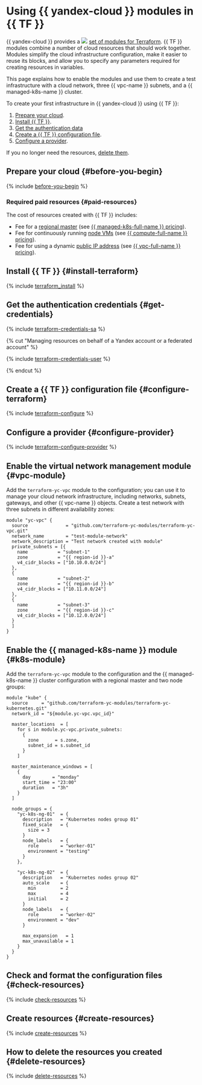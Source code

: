 # Using {{ yandex-cloud }} modules in {{ TF }}

{{ yandex-cloud }} provides a ![](../../_assets/overview/solution-library-icon.svg) [set of modules for Terraform](https://github.com/terraform-yc-modules). {{ TF }} modules combine a number of cloud resources that should work together. Modules simplify the cloud infrastructure configuration, make it easier to reuse its blocks, and allow you to specify any parameters required for creating resources in variables.

This page explains how to enable the modules and use them to create a test infrastructure with a cloud network, three {{ vpc-name }} subnets, and a {{ managed-k8s-name }} cluster.

To create your first infrastructure in {{ yandex-cloud }} using {{ TF }}:
1. [Prepare your cloud](#before-you-begin).
1. [Install {{ TF }}](#install-terraform).
1. [Get the authentication data](#get-credentials)
1. [Create a {{ TF }} configuration file](#configure-terraform).
1. [Configure a provider](#configure-provider).

If you no longer need the resources, [delete them](#delete-resources).

## Prepare your cloud {#before-you-begin}

{% include [before-you-begin](../_tutorials_includes/before-you-begin.md) %}


### Required paid resources {#paid-resources}

The cost of resources created with {{ TF }} includes:
* Fee for a [regional master](../../managed-kubernetes/concepts#master) (see [{{ managed-k8s-full-name }} pricing](../../managed-kubernetes/pricing.md)).
* Fee for continuously running [node VMs](../../compute/concepts/vm.md) (see [{{ compute-full-name }} pricing](../../compute/pricing.md)).
* Fee for using a dynamic [public IP address](../../vpc/concepts/address.md#public-addresses) (see [{{ vpc-full-name }} pricing](../../vpc/pricing.md)).


## Install {{ TF }} {#install-terraform}

{% include [terraform_install](../../_tutorials/terraform-install.md) %}

## Get the authentication credentials {#get-credentials}

{% include [terraform-credentials-sa](../../_tutorials/terraform-credentials-sa.md) %}


{% cut "Managing resources on behalf of a Yandex account or a federated account" %}

{% include [terraform-credentials-user](../../_tutorials/terraform-credentials-user.md) %}

{% endcut %}



## Create a {{ TF }} configuration file {#configure-terraform}

{% include [terraform-configure](../../_tutorials/terraform-configure.md) %}

## Configure a provider {#configure-provider}

{% include [terraform-configure-provider](../../_tutorials/terraform-configure-provider.md) %}

## Enable the virtual network management module {#vpc-module}

Add the `terraform-yc-vpc` module to the configuration; you can use it to manage your cloud network infrastructure, including networks, subnets, gateways, and other {{ vpc-name }} objects. Create a test network with three subnets in different availability zones:

```hcl
module "yc-vpc" {
  source              = "github.com/terraform-yc-modules/terraform-yc-vpc.git"
  network_name        = "test-module-network"
  network_description = "Test network created with module"
  private_subnets = [{
    name           = "subnet-1"
    zone           = "{{ region-id }}-a"
    v4_cidr_blocks = ["10.10.0.0/24"]
  },
  {
    name           = "subnet-2"
    zone           = "{{ region-id }}-b"
    v4_cidr_blocks = ["10.11.0.0/24"]
  },
  {
    name           = "subnet-3"
    zone           = "{{ region-id }}-c"
    v4_cidr_blocks = ["10.12.0.0/24"]
  }
  ]
}
```

## Enable the {{ managed-k8s-name }} module {#k8s-module}

Add the `terraform-yc-vpc` module to the configuration and the {{ managed-k8s-name }} cluster configuration with a regional master and two node groups:

```
module "kube" {
  source     = "github.com/terraform-yc-modules/terraform-yc-kubernetes.git"
  network_id = "${module.yc-vpc.vpc_id}"

  master_locations  = [
    for s in module.yc-vpc.private_subnets:
      {
        zone      = s.zone,
        subnet_id = s.subnet_id
      }
    ]

  master_maintenance_windows = [
    {
      day        = "monday"
      start_time = "23:00"
      duration   = "3h"
    }
  ]

  node_groups = {
    "yc-k8s-ng-01"  = {
      description   = "Kubernetes nodes group 01"
      fixed_scale   = {
        size = 3
      }
      node_labels   = {
        role        = "worker-01"
        environment = "testing"
      }
    },

    "yc-k8s-ng-02"  = {
      description   = "Kubernetes nodes group 02"
      auto_scale    = {
        min         = 2
        max         = 4
        initial     = 2
      }
      node_labels   = {
        role        = "worker-02"
        environment = "dev"
      }

      max_expansion   = 1
      max_unavailable = 1
    }
  }
}
```

## Check and format the configuration files {#check-resources}

{% include [check-resources](../../_tutorials/terraform-check-resources.md) %}

## Create resources {#create-resources}

{% include [create-resources](../../_tutorials/terraform-create-resources.md) %}

## How to delete the resources you created {#delete-resources}

{% include [delete-resources](../../_tutorials/terraform-delete-resources.md) %}